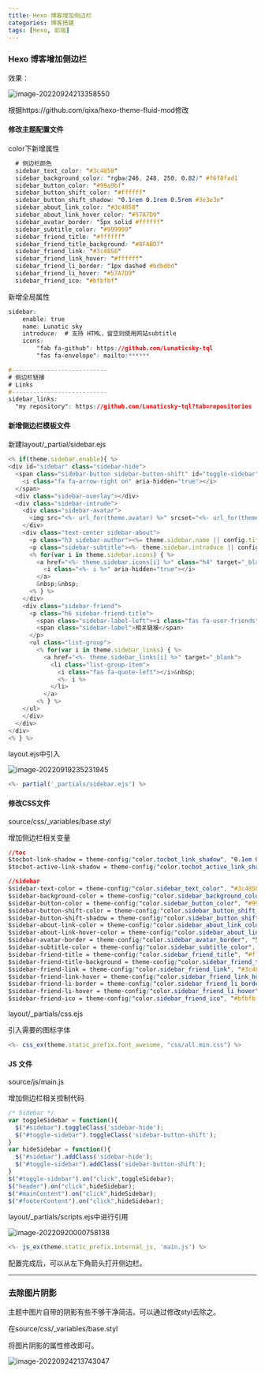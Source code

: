 ```yaml
---
title: Hexo 博客增加侧边栏
categories: 博客搭建
tags: [Hexo, 前端]
---
```

### Hexo 博客增加侧边栏

效果：

![image-20220924213358550](https://raw.githubusercontent.com/Lunaticsky-tql/my_picbed/main/Hexo%20%E5%8D%9A%E5%AE%A2%E5%A2%9E%E5%8A%A0%E4%BE%A7%E8%BE%B9%E6%A0%8F_ol/20220924220345356409_786_image-20220924213358550.png)

根据https://github.com/qixa/hexo-theme-fluid-mod修改

#### 修改主题配置文件

color下新增属性

```css
  # 侧边栏颜色
  sidebar_text_color: "#3c4858"
  sidebar_background_color: "rgba(246, 248, 250, 0.82)" #f6f8fad1
  sidebar_button_color: "#99a9bf"
  sidebar_button_shift_color: "#ffffff"
  sidebar_button_shift_shadow: "0.1rem 0.1rem 0.5rem #3e3e3e"
  sidebar_about_link_color: "#3c4858"
  sidebar_about_link_hover_color: "#57A7D9"
  sidebar_avatar_border: "5px solid #ffffff"
  sidebar_subtitle_color: "#999999"
  sidebar_friend_title: "#ffffff"
  sidebar_friend_title_background: "#8FABD7"
  sidebar_friend_link: "#3c4858"
  sidebar_friend_link_hover: "#ffffff"
  sidebar_friend_li_border: "1px dashed #bdbdbd"
  sidebar_friend_li_hover: "#57A7D9"
  sidebar_friend_ico: "#bfbfbf"
```

新增全局属性

```css
sidebar:
    enable: true
    name: Lunatic sky
    introduce:  # 支持 HTML，留空则使用网站subtitle
    icons: 
        "fab fa-github": https://github.com/Lunaticsky-tql
        "fas fa-envelope": mailto:******

#---------------------------
# 侧边栏链接
# Links
#---------------------------    
sidebar_links:
  "my repository": https://github.com/Lunaticsky-tql?tab=repositories
```



#### 新增侧边栏模板文件

新建layout/_partial/sidebar.ejs

```javascript
<% if(theme.sidebar.enable){ %>
<div id="sidebar" class="sidebar-hide">
  <span class="sidebar-button sidebar-button-shift" id="toggle-sidebar" >
    <i class="fa fa-arrow-right on" aria-hidden="true"></i>
  </span>
  <div class="sidebar-overlay"></div>
  <div class="sidebar-intrude">
    <div class="sidebar-avatar">
      <img src="<%- url_for(theme.avatar) %>" srcset="<%- url_for(theme.avatar) %>" alt="avatar"/>
    </div>
    <div class="text-center sidebar-about">
      <p class="h3 sidebar-author"><%= theme.sidebar.name || config.title %></p>
      <p class="sidebar-subtitle"><%- theme.sidebar.introduce || config.subtitle %></p>
      <% for(var i in theme.sidebar.icons) { %>
        <a href="<%- theme.sidebar.icons[i] %>" class="h4" target="_blank">
          <i class="<%- i %>" aria-hidden="true"></i>
        </a>
        &nbsp;&nbsp;
      <% } %>
    </div>
    <div class="sidebar-friend">
      <p class="h6 sidebar-friend-title">
        <span class="sidebar-label-left"><i class="fas fa-user-friends"></i></span>
        <span class="sidebar-label">相关链接</span>
      </p>
      <ul class="list-group">
        <% for(var i in theme.sidebar_links) { %>
          <a href="<%- theme.sidebar_links[i] %>" target="_blank">
            <li class="list-group-item">
              <i class="fas fa-quote-left"></i>&nbsp;
              <%- i %>
            </li>
          </a>
        <% } %>
    </ul>
    </div>
  </div>
</div>
<% } %>
```

layout.ejs中引入

![image-20220919235231945](https://raw.githubusercontent.com/Lunaticsky-tql/my_picbed/main/Hexo%20%E5%8D%9A%E5%AE%A2%E5%A2%9E%E5%8A%A0%E4%BE%A7%E8%BE%B9%E6%A0%8F/20220920002715526487_276_image-20220919235231945.png)

```javascript
<%- partial('_partials/sidebar.ejs') %>
```

#### 修改CSS文件

source/css/_variables/base.styl

增加侧边栏相关变量

```css
//toc
$tocbot-link-shadow = theme-config("color.tocbot_link_shadow", "0.1em 0.1em 0.2em #ffffff")
$tocbot-active-link-shadow = theme-config("color.tocbot_active_link_shadow", "0.1em 0.1em 0.2em #ffbcbc")

//sidebar
$sidebar-text-color = theme-config("color.sidebar_text_color", "#3c4858")
$sidebar-background-color = theme-config("color.sidebar_background_color", "#f6f8fad1")
$sidebar-button-color = theme-config("color.sidebar_button_color", "#99a9bf")
$sidebar-button-shift-color = theme-config("color.sidebar_button_shift_color", "#ffffff")
$sidebar-button-shift-shadow = theme-config("color.sidebar_button_shift_shadow", "0.1rem 0.1rem 0.5rem #3e3e3e")
$sidebar-about-link-color = theme-config("color.sidebar_about_link_color", "#3c4858")
$sidebar-about-link-hover-color = theme-config("color.sidebar_about_link_hover_color", "#fe4365")
$sidebar-avatar-border = theme-config("color.sidebar_avatar_border", "5px solid #ffffff")
$sidebar-subtitle-color = theme-config("color.sidebar_subtitle_color", "#999999")
$sidebar-friend-title = theme-config("color.sidebar_friend_title", "#ffffff")
$sidebar-friend-title-background = theme-config("color.sidebar_friend_title_background", "#fe91b4")
$sidebar-friend-link = theme-config("color.sidebar_friend_link", "#3c4858")
$sidebar-friend-link-hover = theme-config("color.sidebar_friend_link_hover", "#ffffff")
$sidebar-friend-li-border = theme-config("color.sidebar_friend_li_border", "1px dashed #bdbdbd")
$sidebar-friend-li-hover = theme-config("color.sidebar_friend_li_hover", "#fe91b4")
$sidebar-friend-ico = theme-config("color.sidebar_friend_ico", "#bfbfbf")
```

layout/_partials/css.ejs

引入需要的图标字体

```javascript
<%- css_ex(theme.static_prefix.font_awesome, "css/all.min.css") %>
```

#### JS 文件

source/js/main.js

增加侧边栏相关控制代码

```javascript
/* Sidebar */
var toggleSidebar = function(){
  $("#sidebar").toggleClass('sidebar-hide');
  $("#toggle-sidebar").toggleClass('sidebar-button-shift');
}
var hideSidebar = function(){
  $("#sidebar").addClass('sidebar-hide');
  $("#toggle-sidebar").addClass('sidebar-button-shift');
}
$("#toggle-sidebar").on("click",toggleSidebar);
$("header").on("click",hideSidebar);
$("#mainContent").on("click",hideSidebar);
$("#footerContent").on("click",hideSidebar);
```

layout/_partials/scripts.ejs中进行引用

![image-20220920000758138](https://raw.githubusercontent.com/Lunaticsky-tql/my_picbed/main/Hexo%20%E5%8D%9A%E5%AE%A2%E5%A2%9E%E5%8A%A0%E4%BE%A7%E8%BE%B9%E6%A0%8F/20220920002717155064_217_image-20220920000758138.png)

```javascript
<%- js_ex(theme.static_prefix.internal_js, 'main.js') %>
```

配置完成后，可以从左下角箭头打开侧边栏。

---

### 去除图片阴影

主题中图片自带的阴影有些不够干净简洁。可以通过修改styl去除之。

在source/css/_variables/base.styl

将图片阴影的属性修改即可。

![image-20220924213743047](https://raw.githubusercontent.com/Lunaticsky-tql/my_picbed/main/Hexo%20%E5%8D%9A%E5%AE%A2%E5%A2%9E%E5%8A%A0%E4%BE%A7%E8%BE%B9%E6%A0%8F_ol/20220924220347995981_761_image-20220924213743047.png)